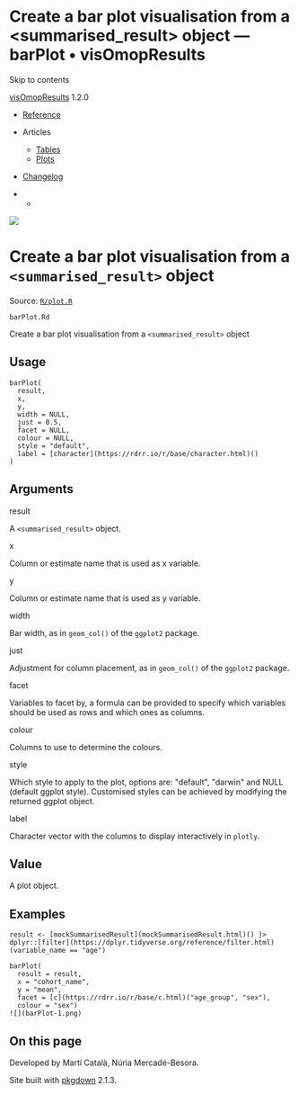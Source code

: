 # Create a bar plot visualisation from a <summarised_result> object — barPlot • visOmopResults

Skip to contents

[visOmopResults](../index.html) 1.2.0

  * [Reference](../reference/index.html)
  * Articles
    * [Tables](../articles/a01_tables.html)
    * [Plots](../articles/a02_plots.html)
  * [Changelog](../news/index.html)


  *   * [](https://github.com/darwin-eu/visOmopResults/)



![](../logo.png)

# Create a bar plot visualisation from a `<summarised_result>` object

Source: [`R/plot.R`](https://github.com/darwin-eu/visOmopResults/blob/v1.2.0/R/plot.R)

`barPlot.Rd`

Create a bar plot visualisation from a `<summarised_result>` object

## Usage
    
    
    barPlot(
      result,
      x,
      y,
      width = NULL,
      just = 0.5,
      facet = NULL,
      colour = NULL,
      style = "default",
      label = [character](https://rdrr.io/r/base/character.html)()
    )

## Arguments

result
    

A `<summarised_result>` object.

x
    

Column or estimate name that is used as x variable.

y
    

Column or estimate name that is used as y variable.

width
    

Bar width, as in `geom_col()` of the `ggplot2` package.

just
    

Adjustment for column placement, as in `geom_col()` of the `ggplot2` package.

facet
    

Variables to facet by, a formula can be provided to specify which variables should be used as rows and which ones as columns.

colour
    

Columns to use to determine the colours.

style
    

Which style to apply to the plot, options are: "default", "darwin" and NULL (default ggplot style). Customised styles can be achieved by modifying the returned ggplot object.

label
    

Character vector with the columns to display interactively in `plotly`.

## Value

A plot object.

## Examples
    
    
    result <- [mockSummarisedResult](mockSummarisedResult.html)() |> dplyr::[filter](https://dplyr.tidyverse.org/reference/filter.html)(variable_name == "age")
    
    barPlot(
      result = result,
      x = "cohort_name",
      y = "mean",
      facet = [c](https://rdrr.io/r/base/c.html)("age_group", "sex"),
      colour = "sex")
    ![](barPlot-1.png)
    
    

## On this page

Developed by Martí Català, Núria Mercadé-Besora.

Site built with [pkgdown](https://pkgdown.r-lib.org/) 2.1.3.
